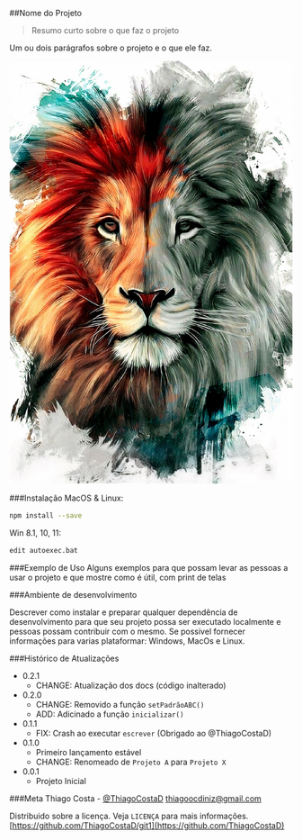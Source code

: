 ##Nome do Projeto
>Resumo curto sobre o que faz o projeto

Um ou dois parágrafos sobre o projeto e o que ele faz.

![](Leão.jpg)

###Instalação
MacOS & Linux:

```sh
npm install --save
```

Win 8.1, 10, 11:

```sh
edit autoexec.bat
```

###Exemplo de Uso
Alguns exemplos para que 
possam levar as pessoas 
a usar o projeto e que mostre como é útil, 
com print de telas

###Ambiente de desenvolvimento

Descrever como instalar e preparar qualquer dependência de desenvolvimento para que seu projeto possa ser executado localmente e pessoas possam contribuir com o mesmo.
Se possivel fornecer informações para varias plataformar: Windows, MacOs e Linux.

###Histórico de Atualizações

* 0.2.1
    * CHANGE:  Atualização dos docs (código inalterado)
* 0.2.0
    * CHANGE:  Removido a função `setPadrãoABC()`
    * ADD: Adicinado a função `inicializar()`
* 0.1.1
    * FIX: Crash ao executar `escrever` (Obrigado ao @ThiagoCostaD)
* 0.1.0
    * Primeiro lançamento estável
    * CHANGE: Renomeado de `Projeto A` para `Projeto X`
* 0.0.1
    * Projeto Inicial

###Meta
Thiago Costa - [@ThiagoCostaD](https://twitter.com/CostaThiagoD)
thiagoocdiniz@gmail.com

Distribuido sobre a licença.
Veja `LICENÇA` para mais informações.
[https://github.com/ThiagoCostaD/git1](https://github.com/ThiagoCostaD)
